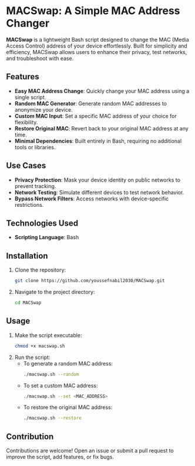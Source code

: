 

# MACSwap: A Simple MAC Address Changer  

**MACSwap** is a lightweight Bash script designed to change the MAC (Media Access Control) address of your device effortlessly. Built for simplicity and efficiency, MACSwap allows users to enhance their privacy, test networks, and troubleshoot with ease.  

## Features  
- **Easy MAC Address Change**: Quickly change your MAC address using a single script.  
- **Random MAC Generator**: Generate random MAC addresses to anonymize your device.  
- **Custom MAC Input**: Set a specific MAC address of your choice for flexibility.  
- **Restore Original MAC**: Revert back to your original MAC address at any time.  
- **Minimal Dependencies**: Built entirely in Bash, requiring no additional tools or libraries.  

## Use Cases  
- **Privacy Protection**: Mask your device identity on public networks to prevent tracking.  
- **Network Testing**: Simulate different devices to test network behavior.  
- **Bypass Network Filters**: Access networks with device-specific restrictions.  

## Technologies Used  
- **Scripting Language**: Bash  

## Installation  
1. Clone the repository:  
   ```bash
   git clone https://github.com/youssefnabil2030/MACSwap.git
   ```  
2. Navigate to the project directory:  
   ```bash
   cd MACSwap
   ```  

## Usage  
1. Make the script executable:  
   ```bash
   chmod +x macswap.sh
   ```  
2. Run the script:  
   - To generate a random MAC address:  
     ```bash
     ./macswap.sh --random
     ```  
   - To set a custom MAC address:  
     ```bash
     ./macswap.sh --set <MAC_ADDRESS>
     ```  
   - To restore the original MAC address:  
     ```bash
     ./macswap.sh --restore
     ```  

## Contribution  
Contributions are welcome! Open an issue or submit a pull request to improve the script, add features, or fix bugs.  

